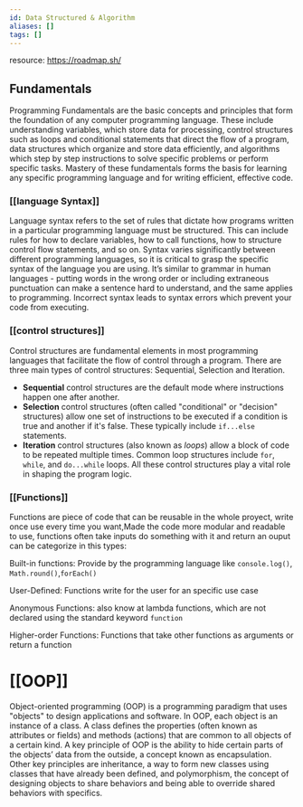 ```yaml
---
id: Data Structured & Algorithm
aliases: []
tags: []
---
```


resource: https://roadmap.sh/

## Fundamentals

Programming Fundamentals are the basic concepts and principles that form the foundation of any computer programming language. These include understanding variables, which store data for processing, control structures such as loops and conditional statements that direct the flow of a program, data structures which organize and store data efficiently, and algorithms which step by step instructions to solve specific problems or perform specific tasks. Mastery of these fundamentals forms the basis for learning any specific programming language and for writing efficient, effective code.

### [[language Syntax]]

Language syntax refers to the set of rules that dictate how programs written in a particular programming language must be structured. This can include rules for how to declare variables, how to call functions, how to structure control flow statements, and so on. Syntax varies significantly between different programming languages, so it is critical to grasp the specific syntax of the language you are using. It’s similar to grammar in human languages - putting words in the wrong order or including extraneous punctuation can make a sentence hard to understand, and the same applies to programming. Incorrect syntax leads to syntax errors which prevent your code from executing.

### [[control structures]]

Control structures are fundamental elements in most programming languages that facilitate the flow of control through a program. There are three main types of control structures: Sequential, Selection and Iteration.

- **Sequential** control structures are the default mode where instructions happen one after another.
- **Selection** control structures (often called "conditional" or "decision" structures) allow one set of instructions to be executed if a condition is true and another if it's false. These typically include `if...else` statements.
- **Iteration** control structures (also known as _loops_) allow a block of code to be repeated multiple times. Common loop structures include `for`, `while`, and `do...while` loops. All these control structures play a vital role in shaping the program logic.

### [[Functions]]

Functions are piece of code that can be reusable in the whole proyect, write once use every time you want,Made the code more modular and readable to use, functions often take inputs do something with it and return an ouput can be categorize in this types:

Built-in functions: Provide by the programming language like `console.log()`, `Math.round()`,`forEach()`

User-Defined: Functions write for the user for an specific use case

Anonymous Functions: also know at lambda functions, which are not declared using the standard keyword `function`

Higher-order Functions: Functions that take other functions as arguments or return a function

# [[OOP]]

Object-oriented programming (OOP) is a programming paradigm that uses "objects" to design applications and software. In OOP, each object is an instance of a class. A class defines the properties (often known as attributes or fields) and methods (actions) that are common to all objects of a certain kind. A key principle of OOP is the ability to hide certain parts of the objects’ data from the outside, a concept known as encapsulation. Other key principles are inheritance, a way to form new classes using classes that have already been defined, and polymorphism, the concept of designing objects to share behaviors and being able to override shared behaviors with specifics.
